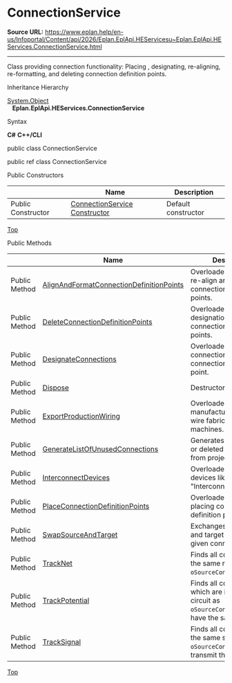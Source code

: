 # ConnectionService

**Source URL:** https://www.eplan.help/en-us/Infoportal/Content/api/2026/Eplan.EplApi.HEServicesu~Eplan.EplApi.HEServices.ConnectionService.html

---

Class providing connection functionality: Placing , designating, re-aligning, re-formatting, and deleting connection definition points.

Inheritance Hierarchy

[System.Object](#)  
   **Eplan.EplApi.HEServices.ConnectionService**

Syntax

**C#**
**C++/CLI**


public class ConnectionService

public ref class ConnectionService

Public Constructors

|  | Name | Description |
| --- | --- | --- |
| Public Constructor | [ConnectionService Constructor](Eplan.EplApi.HEServicesu~Eplan.EplApi.HEServices.ConnectionService~_ctor.html) | Default constructor |

[Top](#top)

Public Methods

|  | Name | Description |
| --- | --- | --- |
| Public Method | [AlignAndFormatConnectionDefinitionPoints](Eplan.EplApi.HEServicesu~Eplan.EplApi.HEServices.ConnectionService~AlignAndFormatConnectionDefinitionPoints.html) | Overloaded. function to re-align and re-format connection definition points. |
| Public Method | [DeleteConnectionDefinitionPoints](Eplan.EplApi.HEServicesu~Eplan.EplApi.HEServices.ConnectionService~DeleteConnectionDefinitionPoints.html) | Overloaded. Delete wire designations and connection definition points. |
| Public Method | [DesignateConnections](Eplan.EplApi.HEServicesu~Eplan.EplApi.HEServices.ConnectionService~DesignateConnections.html) | Overloaded. Designate connections (wires) with connection definition point. |
| Public Method | [Dispose](Eplan.EplApi.HEServicesu~Eplan.EplApi.HEServices.ConnectionService~Dispose().html) | Destructor |
| Public Method | [ExportProductionWiring](Eplan.EplApi.HEServicesu~Eplan.EplApi.HEServices.ConnectionService~ExportProductionWiring.html) | Overloaded. Exports manufacturing data for wire fabrication machines. |
| Public Method | [GenerateListOfUnusedConnections](Eplan.EplApi.HEServicesu~Eplan.EplApi.HEServices.ConnectionService~GenerateListOfUnusedConnections.html) | Generates list of unused or deleted connection from project. |
| Public Method | [InterconnectDevices](Eplan.EplApi.HEServicesu~Eplan.EplApi.HEServices.ConnectionService~InterconnectDevices.html) | Overloaded. Interconnect devices like in dialog "Interconnect devices". |
| Public Method | [PlaceConnectionDefinitionPoints](Eplan.EplApi.HEServicesu~Eplan.EplApi.HEServices.ConnectionService~PlaceConnectionDefinitionPoints.html) | Overloaded. Function for placing connection definition points (CDPs). |
| Public Method | [SwapSourceAndTarget](Eplan.EplApi.HEServicesu~Eplan.EplApi.HEServices.ConnectionService~SwapSourceAndTarget.html) | Exchanges the source and target properties of given connection. |
| Public Method | [TrackNet](Eplan.EplApi.HEServicesu~Eplan.EplApi.HEServices.ConnectionService~TrackNet.html) | Finds all connections in the same net as `oSourceConnection`. |
| Public Method | [TrackPotential](Eplan.EplApi.HEServicesu~Eplan.EplApi.HEServices.ConnectionService~TrackPotential.html) | Finds all connections which are in the same circuit as `oSourceConnection` and have the same potential. |
| Public Method | [TrackSignal](Eplan.EplApi.HEServicesu~Eplan.EplApi.HEServices.ConnectionService~TrackSignal.html) | Finds all connections on the same scheme as `oSourceConnection` that transmit the same signal. |

[Top](#top)
